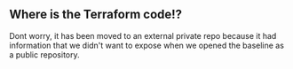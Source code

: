 ## Where is the Terraform code!?
Dont worry, it has been moved to an external private repo because it had 
information that we didn't want to expose when we opened the baseline 
as a public repository.